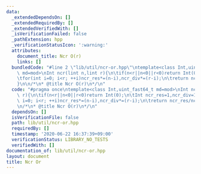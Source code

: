 ```yaml
---
data:
  _extendedDependsOn: []
  _extendedRequiredBy: []
  _extendedVerifiedWith: []
  _isVerificationFailed: false
  _pathExtension: hpp
  _verificationStatusIcon: ':warning:'
  attributes:
    document_title: Ncr O(r)
    links: []
  bundledCode: "#line 2 \"lib/util/ncr-or.hpp\"\ntemplate<class Int,uint_fast64_t\
    \ md=mod>\nInt ncr(lint n,lint r){\n\tif(n<r||n<0||r<0)return Int(0);\n\tInt ncr_res=1,ncr_div=1;\n\
    \tfor(int i=0; i<r; ++i)ncr_res*=(n-i),ncr_div*=(r-i);\n\treturn ncr_res/ncr_div;\n\
    }\n\n/*\n* @title Ncr O(r)\n*/\n"
  code: "#pragma once\ntemplate<class Int,uint_fast64_t md=mod>\nInt ncr(lint n,lint\
    \ r){\n\tif(n<r||n<0||r<0)return Int(0);\n\tInt ncr_res=1,ncr_div=1;\n\tfor(int\
    \ i=0; i<r; ++i)ncr_res*=(n-i),ncr_div*=(r-i);\n\treturn ncr_res/ncr_div;\n}\n\
    \n/*\n* @title Ncr O(r)\n*/\n"
  dependsOn: []
  isVerificationFile: false
  path: lib/util/ncr-or.hpp
  requiredBy: []
  timestamp: '2020-06-22 16:37:39+09:00'
  verificationStatus: LIBRARY_NO_TESTS
  verifiedWith: []
documentation_of: lib/util/ncr-or.hpp
layout: document
title: Ncr Or
---
```

